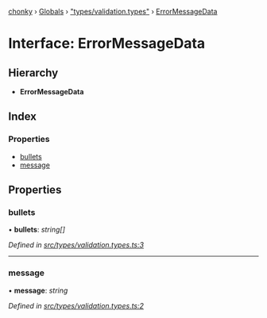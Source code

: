 [chonky](../README.md) › [Globals](../globals.md) › ["types/validation.types"](../modules/_types_validation_types_.md) › [ErrorMessageData](_types_validation_types_.errormessagedata.md)

# Interface: ErrorMessageData

## Hierarchy

* **ErrorMessageData**

## Index

### Properties

* [bullets](_types_validation_types_.errormessagedata.md#bullets)
* [message](_types_validation_types_.errormessagedata.md#message)

## Properties

###  bullets

• **bullets**: *string[]*

*Defined in [src/types/validation.types.ts:3](https://github.com/TimboKZ/Chonky/blob/01ce777/src/types/validation.types.ts#L3)*

___

###  message

• **message**: *string*

*Defined in [src/types/validation.types.ts:2](https://github.com/TimboKZ/Chonky/blob/01ce777/src/types/validation.types.ts#L2)*
